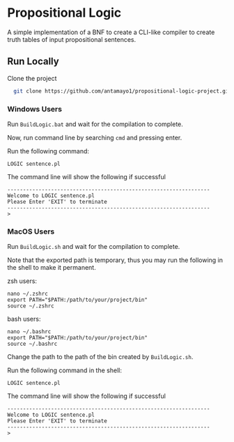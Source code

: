 
# Propositional Logic

A simple implementation of a BNF to create a CLI-like compiler to create truth tables of input propositional sentences.



## Run Locally

Clone the project

```bash
  git clone https://github.com/antamayo1/propositional-logic-project.git
```

### Windows Users

Run ```BuildLogic.bat``` and wait for the compilation to complete.

Now, run command line by searching ```cmd``` and pressing enter.

Run the following command:
```
LOGIC sentence.pl
```
The command line will show the following if successful
```
-----------------------------------------------------------------
Welcome to LOGIC sentence.pl
Please Enter 'EXIT' to terminate
-----------------------------------------------------------------
>
```

### MacOS Users

Run ```BuildLogic.sh``` and wait for the compilation to complete.

Note that the exported path is temporary, thus you may run the following in the shell to make it permanent.

zsh users:
``` 
nano ~/.zshrc
export PATH="$PATH:/path/to/your/project/bin"
source ~/.zshrc
```
bash users:
``` 
nano ~/.bashrc
export PATH="$PATH:/path/to/your/project/bin"
source ~/.bashrc
```
Change the path to the path of the bin created by ```BuildLogic.sh```.

Run the following command in the shell:
```
LOGIC sentence.pl
```
The command line will show the following if successful
```
-----------------------------------------------------------------
Welcome to LOGIC sentence.pl
Please Enter 'EXIT' to terminate
-----------------------------------------------------------------
>
```
